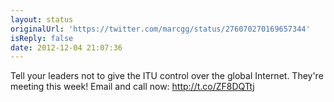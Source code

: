 ```yaml
---
layout: status
originalUrl: 'https://twitter.com/marcgg/status/276070270169657344'
isReply: false
date: 2012-12-04 21:07:36
---
```


Tell your leaders not to give the ITU control over the global Internet.  They're meeting this week! Email and call now: http://t.co/ZF8DQTtj
